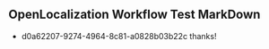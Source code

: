 ## OpenLocalization Workflow Test MarkDown
* d0a62207-9274-4964-8c81-a0828b03b22c thanks!

<!--HONumber=Jul16_HO2-->


